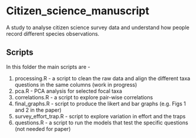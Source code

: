 # Citizen_science_manuscript

A study to analyse citizen science survey data and understand how people record different species observations.

## Scripts

In this folder the main scripts are - 
1. processing.R - a script to clean the raw data and align the different taxa questions in the same columns (work in progress)
2. pca.R - PCA analysis for selected focal taxa
3. correlations.R - a script to explore pair-wise correlations
4. final_graphs.R - script to produce the likert and bar graphs (e.g. Figs 1 and 2 in the paper)
5. survey_effort_trap.R - script to explore variation in effort and the traps
6. questions.R - a script to run the models that test the specific questions (not needed for paper)